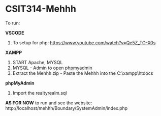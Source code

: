 # CSIT314-Mehhh

To run:

**VSCODE**
1. To setup for php: https://www.youtube.com/watch?v=Qe5Z_TO-X0s

**XAMPP**
1. START Apache, MYSQL
2. MYSQL - Admin to open phpmyadmin
3. Extract the Mehhh.zip - Paste the Mehhh into the C:\xampp\htdocs

**phpMyAdmin** 
1. Import the realtyrealm.sql


**AS FOR NOW**
to run and see the website: http://localhost/mehhh/Boundary/SystemAdmin/index.php
